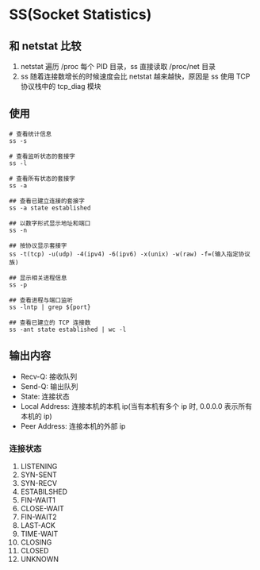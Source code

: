 # SS(Socket Statistics)

## 和 netstat 比较

1. netstat 遍历 /proc 每个 PID 目录，ss 直接读取 /proc/net 目录
2. ss 随着连接数增长的时候速度会比 netstat 越来越快，原因是 ss 使用 TCP 协议栈中的 tcp_diag 模块

## 使用

```shell
# 查看统计信息
ss -s

# 查看监听状态的套接字
ss -l

# 查看所有状态的套接字
ss -a

## 查看已建立连接的套接字
ss -a state established

## 以数字形式显示地址和端口
ss -n

## 按协议显示套接字
ss -t(tcp) -u(udp) -4(ipv4) -6(ipv6) -x(unix) -w(raw) -f=(输入指定协议族)

## 显示相关进程信息
ss -p

## 查看进程与端口监听
ss -lntp | grep ${port}

## 查看已建立的 TCP 连接数
ss -ant state established | wc -l

```

## 输出内容

- Recv-Q: 接收队列
- Send-Q: 输出队列
- State: 连接状态
- Local Address: 连接本机的本机 ip(当有本机有多个 ip 时, 0.0.0.0 表示所有本机的 ip)
- Peer Address: 连接本机的外部 ip

### 连接状态

1. LISTENING
2. SYN-SENT
3. SYN-RECV
4. ESTABILSHED
5. FIN-WAIT1
6. CLOSE-WAIT
7. FIN-WAIT2
8. LAST-ACK
9. TIME-WAIT
10. CLOSING
11. CLOSED
12. UNKNOWN